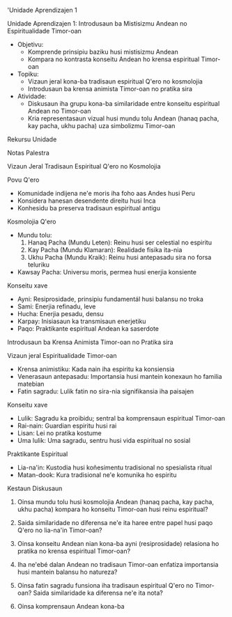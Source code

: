 'Unidade Aprendizajen 1

Unidade Aprendizajen 1: Introdusaun ba Mistisizmu Andean no Espiritualidade Timor-oan
- Objetivu:
  * Komprende prinsipiu baziku husi mistisizmu Andean
  * Kompara no kontrasta konseitu Andean ho krensa espiritual Timor-oan
- Topiku:
  * Vizaun jeral kona-ba tradisaun espiritual Q'ero no kosmolojia
  * Introdusaun ba krensa animista Timor-oan no pratika sira
- Atividade:
  * Diskusaun iha grupu kona-ba similaridade entre konseitu espiritual Andean no Timor-oan
  * Kria representasaun vizual husi mundu tolu Andean (hanaq pacha, kay pacha, ukhu pacha) uza simbolizmu Timor-oan

Rekursu Unidade

Notas Palestra

Vizaun Jeral Tradisaun Espiritual Q'ero no Kosmolojia

Povu Q'ero
- Komunidade indijena ne'e moris iha foho aas Andes husi Peru
- Konsidera hanesan desendente direitu husi Inca
- Konhesidu ba preserva tradisaun espiritual antigu

Kosmolojia Q'ero
- Mundu tolu:
  1. Hanaq Pacha (Mundu Leten): Reinu husi ser celestial no espiritu
  2. Kay Pacha (Mundu Klamaran): Realidade fisika ita-nia
  3. Ukhu Pacha (Mundu Kraik): Reinu husi antepasadu sira no forsa teluriku
- Kawsay Pacha: Universu moris, permea husi enerjia konsiente

Konseitu xave
- Ayni: Resiprosidade, prinsipiu fundamentál husi balansu no troka
- Sami: Enerjia refinadu, leve
- Hucha: Enerjia pesadu, densu
- Karpay: Inisiasaun ka transmisaun enerjetiku
- Paqo: Praktikante espiritual Andean ka saserdote

Introdusaun ba Krensa Animista Timor-oan no Pratika sira

Vizaun jeral Espiritualidade Timor-oan
- Krensa animistiku: Kada nain iha espiritu ka konsiensia
- Venerasaun antepasadu: Importansia husi mantein konexaun ho familia matebian
- Fatin sagradu: Lulik fatin no sira-nia signifikansia iha paisajen

Konseitu xave
- Lulik: Sagradu ka proibidu; sentral ba komprensaun espiritual Timor-oan
- Rai-nain: Guardian espiritu husi rai
- Lisan: Lei no pratika kostume
- Uma lulik: Uma sagradu, sentru husi vida espiritual no sosial

Praktikante Espiritual
- Lia-na'in: Kustodia husi koñesimentu tradisional no spesialista ritual
- Matan-dook: Kura tradisional ne'e komunika ho espiritu

Kestaun Diskusaun

1. Oinsa mundu tolu husi kosmolojia Andean (hanaq pacha, kay pacha, ukhu pacha) kompara ho konseitu Timor-oan husi reinu espiritual?

2. Saida similaridade no diferensa ne'e ita haree entre papel husi paqo Q'ero no lia-na'in Timor-oan?

3. Oinsa konseitu Andean nian kona-ba ayni (resiprosidade) relasiona ho pratika no krensa espiritual Timor-oan?

4. Iha ne'ebé dalan Andean no tradisaun Timor-oan enfatiza importansia husi mantein balansu ho natureza?

5. Oinsa fatin sagradu funsiona iha tradisaun espiritual Q'ero no Timor-oan? Saida similaridade ka diferensa ne'e ita nota?

6. Oinsa komprensaun Andean kona-ba